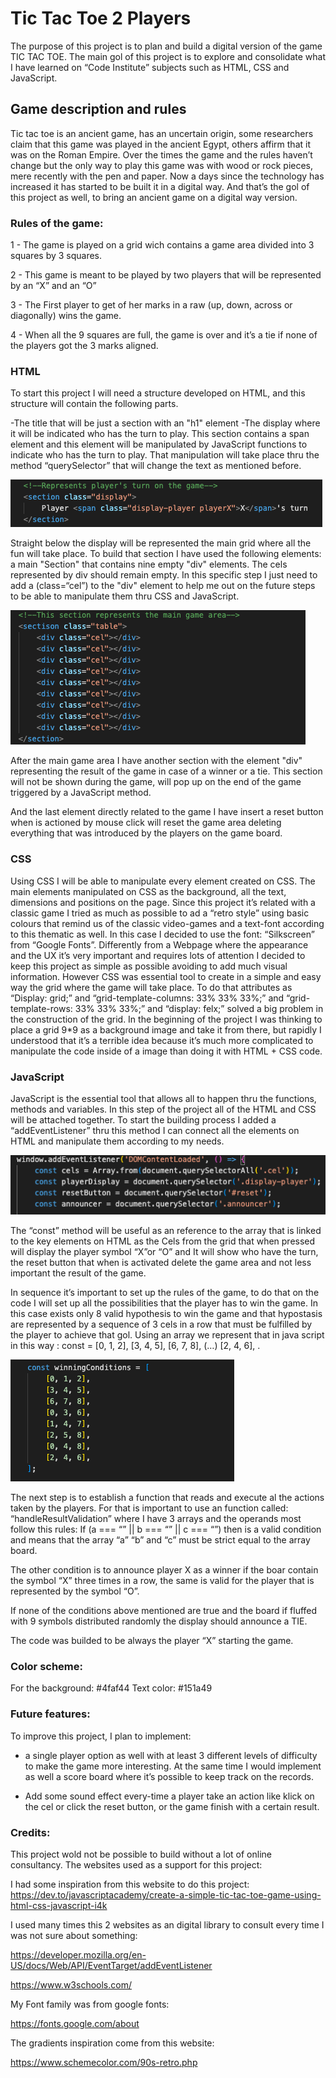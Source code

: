 # Tic Tac Toe 2 Players

The purpose of this project is to plan and build a digital version of the game TIC TAC TOE. 
The main gol of this project is to explore and consolidate what I have learned on “Code Institute” subjects such as HTML, CSS and JavaScript.

## Game description and rules
Tic tac toe is an ancient game, has an uncertain origin, some researchers claim that this game was played in the ancient Egypt, others affirm that it was on the Roman Empire. Over the times the game and the rules haven’t change but the only way to play this game was with wood or rock pieces, mere recently with the pen and paper. Now a days since the technology has increased it has started to be built  it in a digital way. And that’s the gol of this project as well, to bring an ancient game on a digital way version. 

### Rules of the game:

1 - The game is played on a grid wich contains a game area divided into 3 squares by 3 squares.

2 - This game is meant to be played by two players that will be represented by an “X” and an “O”

3 - The First player to get of her marks in a raw (up, down, across or diagonally) wins the game.

4 - When all the 9 squares are full, the game is over and it’s a tie if none of the players got the 3 marks aligned.

### HTML

To start this project I will need a structure developed on HTML, and this structure will contain the following parts. 

-The title that will be just a section with an "h1" element 
-The display where it will be indicated who has the turn to play. This section contains a span element and this element will be manipulated by JavaScript functions to indicate who has the turn to play. That manipulation will take place thru the method “querySelector” that will change the text  as mentioned before. 


<img src="assets/images/screenshot1.png" alt="img" title="HTMl1">



Straight below the display will be represented the main grid where all the fun will take place.
To build that section I have used the following elements: a main "Section" that contains nine empty "div" elements. The cels represented by div should remain empty. In this specific step I just need to add a (class=“cel”) to the "div" element to help me out on the future steps to be able to manipulate them thru CSS and JavaScript.  


<img src="assets/images/screenshot2.png" alt="img" title="HTMl2">


 After the main game area I have another section with the element "div" representing the result of the game in case of a winner or a tie. This section will not be shown during the game, will pop up on the end of the game triggered by a JavaScript method.  

And the last element directly related to the game I have insert a reset button when is actioned by mouse click will reset the game area deleting everything that was introduced by the players on the game board. 


### CSS

 Using CSS I will be able to manipulate every element created on CSS.
The main elements manipulated on CSS as the background, all the text, dimensions and positions on the page. Since this project it’s related with a classic game I tried as much as possible to ad a “retro style” using basic colours that remind us of the classic video-games and a text-font according to this thematic as well. In this case I decided to use the font: “Silkscreen” from “Google Fonts”. Differently from a Webpage where the appearance and the UX it’s very important and requires lots of attention I decided to keep this project as simple as possible avoiding to add much visual information. However CSS was essential tool to create in a simple and easy way the grid where the game will take place. To do that attributes as “Display: grid;” and “grid-template-columns: 33% 33% 33%;” and “grid-template-rows: 33% 33% 33%;”  and “display: felx;” solved a big problem in the construction of the grid. In the beginning  of the project I was thinking to place a grid 9*9 as a background image and take it from there, but rapidly I understood that it’s a terrible idea because it’s much more complicated to manipulate the code inside of a image than doing it with HTML + CSS code. 


### JavaScript

JavaScript is the essential tool that allows all to happen thru the functions, methods and variables.  In this step of the project all of the HTML and CSS will be attached together.
To start the building process I added a “addEventListener” thru this method I can connect all the elements on HTML and manipulate them according to my needs. 


<img src="assets/images/screenshot3.png" alt="img" title="HTMl3">


The “const” method will be useful as an reference to the array that is linked to the key elements on HTML as the Cels from the grid that when pressed will display the player symbol “X”or “O” and It will show who have the turn, the reset button that when is activated delete the game area and not less important the result of the game.

In sequence it’s important to set up the rules of the game, to do that on the code I will set up all the possibilities that the player has to win the game. In this case exists only 8 valid hypothesis to win the game and that hypostasis are represented by a sequence of 3 cels in a row that must be fulfilled by the player to achieve that gol. Using an array we represent that in java script in this way : const = [0, 1, 2], [3, 4, 5], [6, 7, 8], (…) [2, 4, 6], .

<img src="assets/images/screenshot4.png" alt="img" title="HTMl4">

The next step is to establish a function that reads and execute al the actions taken by the players. 
For that is important to use an function called: “handleResultValidation” where I have 3 arrays and the operands most follow this rules: 
 If (a  === “” ||  b === “” || c === “”) then is a valid condition and means that the array “a” “b” and “c”  must be strict equal to the array board.

The other condition is to announce player X as a winner if the boar contain the symbol “X” three times in a row, the same is valid for the player that is represented by the symbol “O”. 

If none of the conditions above mentioned are true and the board if fluffed with 9 symbols distributed randomly the display should announce a TIE. 

The code was builded to be always the player “X” starting the game. 


### Color scheme:

For the background: #4faf44
Text color: #151a49

### Future features:

To improve this project, I plan to implement:
 - a single player option as well with at least 3 different levels of difficulty to make the game more interesting. At the same time I would implement as well a score board where it’s possible to keep track on the records. 


- Add some sound effect every-time a player take an action like klick on the cel or click the reset button, or the game finish with a certain result. 


### Credits: 

This project wold not be possible to build without a lot of online consultancy.
The websites used as a support for this project: 


I had some inspiration from this website to do this project:
https://dev.to/javascriptacademy/create-a-simple-tic-tac-toe-game-using-html-css-javascript-i4k

I used many times this 2 websites as an digital library to consult every time I was not sure about something:

https://developer.mozilla.org/en-US/docs/Web/API/EventTarget/addEventListener

https://www.w3schools.com/

My Font family was from google fonts:

https://fonts.google.com/about


The gradients inspiration come from this website:

https://www.schemecolor.com/90s-retro.php
 

